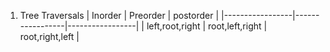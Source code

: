 1. Tree Traversals
| Inorder         | Preorder        | postorder       |
|-----------------|-----------------|-----------------|
| left,root,right | root,left,right | root,right,left |
